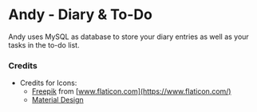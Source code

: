 # Andy - Diary & To-Do
Andy uses MySQL as database to store your diary entries as well as your tasks in the to-do list.


### Credits
+ Credits for Icons:
	+ [Freepik](http://www.freepik.com/) from [www.flaticon.com](https://www.flaticon.com/)
	+ [Material Design](https://material.io/resources/icons)